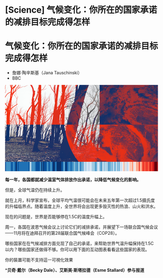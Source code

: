 # [Science] 气候变化：你所在的国家承诺的减排目标完成得怎样

#  气候变化：你所在的国家承诺的减排目标完成得怎样

  * 詹娜·陶辛斯基（Jana Tauschinski） 
  * BBC 


![Planet with branding](_127933353_cop27_climate_976-nc.png)

**每一年，各国都就减少温室气体排放作出承诺，以降低气候变化的影响。**

但是，全球气温仍在持续上升。

就在上月，科学家宣布，全球平均气温很可能会在未来五年第一次超过1.5摄氏度的升幅临界点。随着温度上升，全世界将会出现更多毁灭性的热浪、山火和洪水。

现在的问题是，世界是否能够停在1.5C的温度升幅上。

周一，各国在波恩气候会议上讨论它们的减排承诺，并展望下一场联合国气候会议——11月将在迪拜召开的第28届联合国气候峰会（COP28）。

哪些国家在在气候减排方面兑现了自己的承诺，来帮助世界气温升幅保持在1.5C以内？哪些国家还做得不够。你可以用下面的互动图表看看这些国家的表现。

你的裝置可能不支持這一可視化效果

***贝奇·戴尔（Becky Dale）、艾斯美·斯塔拉德（Esme Stallard）参与报道**



